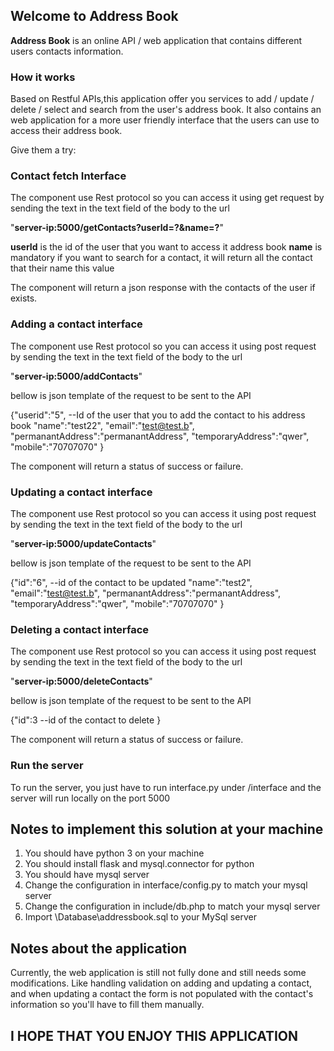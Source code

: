 ## Welcome to Address Book

**Address Book** is an online API / web application that contains different users contacts information.

### How it works ###

Based on Restful APIs,this application offer you services to add / update / delete / select and search from the user's address book. It also contains an web application for a more user friendly interface that the users can use to access their address book.

Give them a try:

### Contact fetch Interface ###

The component use Rest protocol so you can access it using get request by sending the text in the text field of the body to the url 

"**server-ip:5000/getContacts?userId=?&name=?**"

**userId** is the id of the user that you want to access it address book
**name** is mandatory if you want to search for a contact, it will return all the contact that their name this value

The component will return a json response with the contacts of the user if exists.

### Adding a contact interface ###

The component use Rest protocol so you can access it using post request by sending the text in the text field of the body to the url 

"**server-ip:5000/addContacts**"

bellow is json template of the request to be sent to the API

{"userid":"5",								--Id of the user that you to add the contact to his address book
	"name":"test22",
	"email":"test@test.b",
	"permanantAddress":"permanantAddress",
	"temporaryAddress":"qwer",
	"mobile":"70707070"
}

The component will return a status of success or failure.

### Updating a contact interface ###

The component use Rest protocol so you can access it using post request by sending the text in the text field of the body to the url 

"**server-ip:5000/updateContacts**"

bellow is json template of the request to be sent to the API

{"id":"6",									--id of the contact to be updated
	"name":"test2",
	"email":"test@test.b",
	"permanantAddress":"permanantAddress",
	"temporaryAddress":"qwer",
	"mobile":"70707070"
}

### Deleting a contact interface ###

The component use Rest protocol so you can access it using post request by sending the text in the text field of the body to the url 

"**server-ip:5000/deleteContacts**"

bellow is json template of the request to be sent to the API

{"id":3				--id of the contact to delete
}

The component will return a status of success or failure.
### Run the server ###

To run the server, you just have to run interface.py under /interface and the server will run locally on the port 5000

## Notes to implement this solution at your machine ##

1) You should have python 3 on your machine
2) You should install flask and mysql.connector for python
3) You should have mysql server 
4) Change the configuration in interface/config.py to match your mysql server
5) Change the configuration in include/db.php to match your mysql server
6) Import \Database\addressbook.sql to your MySql server
## Notes about the application ##
Currently, the web application is still not fully done and still needs some modifications. Like handling validation on adding and updating a contact, and when updating a contact the form is not populated with the contact's information so you'll have to fill them manually.


## I HOPE THAT YOU ENJOY THIS APPLICATION ##